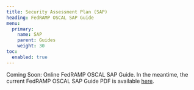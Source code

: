 ```yaml
---
title: Security Assessment Plan (SAP)
heading: FedRAMP OSCAL SAP Guide
menu:
  primary:
    name: SAP
    parent: Guides
    weight: 30
toc:
  enabled: true
---
```


Coming Soon: Online FedRAMP OSCAL SAP Guide.  In the meantime, the current FedRAMP OSCAL SAP Guide PDF is available [here](https://github.com/GSA/fedramp-automation/blob/master/documents/Guide_to_OSCAL-based_FedRAMP_Security_Assessment_Plans_(SAP).pdf).